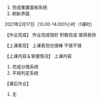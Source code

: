 1. 完成重置面板系统
2. 刷新界面



2021年2月17日（13.00-14.00)1小时（1课时）

【作业完成】
作业完成很好 积极完成 值得表扬 

【上课表现】
上课表现也很棒 不错不错

【上课内容＆掌握情况】
上课内容
1. 完成分值系统
2. 平局判定系统

【课后作业】

1. 无

